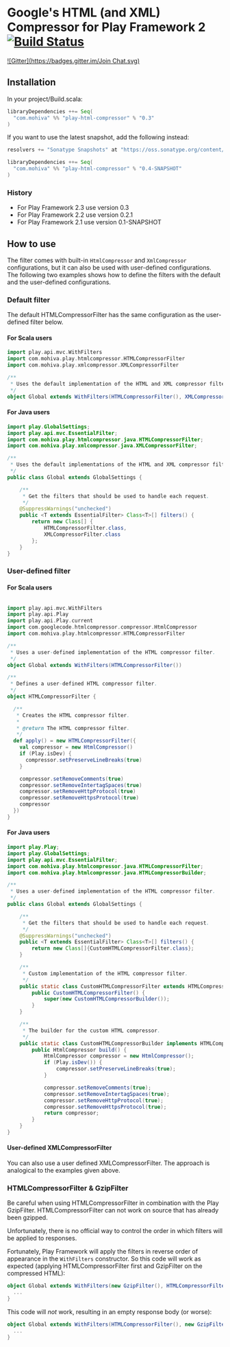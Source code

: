 # Google's HTML (and XML) Compressor for Play Framework 2[![Build Status](https://travis-ci.org/mohiva/play-html-compressor.png)](https://travis-ci.org/mohiva/play-html-compressor)
[![Gitter](https://badges.gitter.im/Join Chat.svg)](https://gitter.im/mohiva/play-html-compressor?utm_source=badge&utm_medium=badge&utm_campaign=pr-badge&utm_content=badge)

## Installation

In your project/Build.scala:
```scala
libraryDependencies ++= Seq(
  "com.mohiva" %% "play-html-compressor" % "0.3"
)
```

If you want to use the latest snapshot, add the following instead:
```scala
resolvers += "Sonatype Snapshots" at "https://oss.sonatype.org/content/repositories/snapshots/"

libraryDependencies ++= Seq(
  "com.mohiva" %% "play-html-compressor" % "0.4-SNAPSHOT"
)
```

### History

* For Play Framework 2.3 use version 0.3
* For Play Framework 2.2 use version 0.2.1
* For Play Framework 2.1 use version 0.1-SNAPSHOT

## How to use

The filter comes with built-in `HtmlCompressor` and `XmlCompressor`
configurations, but it can also be used with user-defined configurations. The
following two examples shows how to define the filters with the default and the
user-defined configurations.

### Default filter

The default HTMLCompressorFilter has the same configuration as the user-defined filter below.

#### For Scala users

```scala
import play.api.mvc.WithFilters
import com.mohiva.play.htmlcompressor.HTMLCompressorFilter
import com.mohiva.play.xmlcompressor.XMLCompressorFilter

/**
 * Uses the default implementation of the HTML and XML compressor filters.
 */
object Global extends WithFilters(HTMLCompressorFilter(), XMLCompressorFilter())
```

#### For Java users

```java
import play.GlobalSettings;
import play.api.mvc.EssentialFilter;
import com.mohiva.play.htmlcompressor.java.HTMLCompressorFilter;
import com.mohiva.play.xmlcompressor.java.XMLCompressorFilter;

/**
 * Uses the default implementations of the HTML and XML compressor filters.
 */
public class Global extends GlobalSettings {

    /**
     * Get the filters that should be used to handle each request.
     */
    @SuppressWarnings("unchecked")
    public <T extends EssentialFilter> Class<T>[] filters() {
        return new Class[] {
            HTMLCompressorFilter.class,
            XMLCompressorFilter.class
        };
    }
}
```

### User-defined filter

#### For Scala users

```scala

import play.api.mvc.WithFilters
import play.api.Play
import play.api.Play.current
import com.googlecode.htmlcompressor.compressor.HtmlCompressor
import com.mohiva.play.htmlcompressor.HTMLCompressorFilter

/**
 * Uses a user-defined implementation of the HTML compressor filter.
 */
object Global extends WithFilters(HTMLCompressorFilter())

/**
 * Defines a user-defined HTML compressor filter.
 */
object HTMLCompressorFilter {

  /**
   * Creates the HTML compressor filter.
   *
   * @return The HTML compressor filter.
   */
  def apply() = new HTMLCompressorFilter({
    val compressor = new HtmlCompressor()
    if (Play.isDev) {
      compressor.setPreserveLineBreaks(true)
    }

    compressor.setRemoveComments(true)
    compressor.setRemoveIntertagSpaces(true)
    compressor.setRemoveHttpProtocol(true)
    compressor.setRemoveHttpsProtocol(true)
    compressor
  })
}

```

#### For Java users

```java
import play.Play;
import play.GlobalSettings;
import play.api.mvc.EssentialFilter;
import com.mohiva.play.htmlcompressor.java.HTMLCompressorFilter;
import com.mohiva.play.htmlcompressor.java.HTMLCompressorBuilder;

/**
 * Uses a user-defined implementation of the HTML compressor filter.
 */
public class Global extends GlobalSettings {

    /**
     * Get the filters that should be used to handle each request.
     */
    @SuppressWarnings("unchecked")
    public <T extends EssentialFilter> Class<T>[] filters() {
        return new Class[]{CustomHTMLCompressorFilter.class};
    }

    /**
     * Custom implementation of the HTML compressor filter.
     */
    public static class CustomHTMLCompressorFilter extends HTMLCompressorFilter {
        public CustomHTMLCompressorFilter() {
            super(new CustomHTMLCompressorBuilder());
        }
    }

    /**
     * The builder for the custom HTML compressor.
     */
    public static class CustomHTMLCompressorBuilder implements HTMLCompressorBuilder {
        public HtmlCompressor build() {
            HtmlCompressor compressor = new HtmlCompressor();
            if (Play.isDev()) {
                compressor.setPreserveLineBreaks(true);
            }

            compressor.setRemoveComments(true);
            compressor.setRemoveIntertagSpaces(true);
            compressor.setRemoveHttpProtocol(true);
            compressor.setRemoveHttpsProtocol(true);
            return compressor;
        }
    }
}
```

#### User-defined XMLCompressorFilter

You can also use a user defined XMLCompressorFilter. The approach is analogical
to the examples given above.

### HTMLCompressorFilter & GzipFilter

Be careful when using HTMLCompressorFilter in combination with the Play
GzipFilter. HTMLCompressorFilter can not work on source that has already been
gzipped.

Unfortunately, there is no official way to control the order in which filters
will be applied to responses.

Fortunately, Play Framework will apply the filters in reverse order of
appearance in the `WithFilters` constructor. So this code will work as expected
(applying HTMLCompressorFilter first and GzipFilter on the compressed HTML):

```scala
object Global extends WithFilters(new GzipFilter(), HTMLCompressorFilter()) {
  ...
}
```

This code will _not_ work, resulting in an empty response body (or worse):
```scala
object Global extends WithFilters(HTMLCompressorFilter(), new GzipFilter()) {
  ...
}
```
